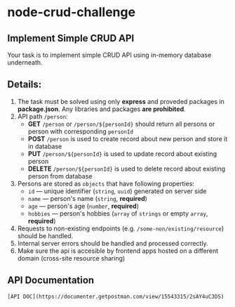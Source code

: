 # node-crud-challenge

## Implement Simple CRUD API

Your task is to implement simple CRUD API using in-memory database underneath.  

## Details:

1. The task must be solved using only **express** and proveded packages in **package.json**. Any libraries and packages **are prohibited**.
2. API path `/person`:
    * **GET** `/person` or `/person/${personId}` should return all persons or person with corresponding `personId`
    * **POST** `/person` is used to create record about new person and store it in database
    * **PUT** `/person/${personId}` is used to update record about existing person
    * **DELETE** `/person/${personId}` is used to delete record about existing person from database
3. Persons are stored as `objects` that have following properties:
    * `id` — unique identifier (`string`, `uuid`) generated on server side
    * `name` — person's name (`string`, **required**)
    * `age` — person's age (`number`, **required**)
    * `hobbies` — person's hobbies (`array` of `strings` or empty `array`, **required**)
4. Requests to non-existing endpoints (e.g. `/some-non/existing/resource`) should be handled.
5. Internal server errors should be handled and processed correctly.
6. Make sure the api is accesible by frontend apps hosted on a different domain (cross-site resource sharing)


## API Documentation
`[API DOC](https://documenter.getpostman.com/view/15543315/2sAY4uC3DS)`